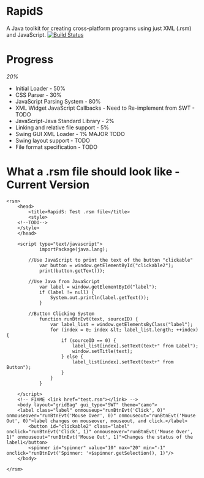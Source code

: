 RapidS
======

A Java toolkit for creating cross-platform programs using just XML (.rsm) and JavaScript.
[![Build Status](https://travis-ci.org/Tribex/RapidS.png?branch=master)](https://travis-ci.org/Tribex/RapidS)

Progress
========
*20%*

* Initial Loader - 50%
* CSS Parser - 30%
* JavaScript Parsing System - 80%
* XML Widget JavaScript Callbacks - Need to Re-implement from SWT - TODO
* JavaScript-Java Standard Library - 2%
* Linking and relative file support - 5%
* Swing GUI XML Loader - 1% MAJOR TODO
* Swing layout support - TODO
* File format specification - TODO

What a .rsm file should look like - Current Version
========

```
<rsm>
	<head>
		<title>RapidS: Test .rsm file</title>
		<style>
    <!--TODO-->
  	</style>
	</head>

	<script type="text/javascript">
			importPackage(java.lang);
	
		//Use JavaScript to print the text of the button "clickable"
			var button = window.getElementById("clickable2");
			print(button.getText());
			
		//Use Java from JavaScript
			var label = window.getElementById("label");
			if (label != null) {
				System.out.println(label.getText());
			}
			
		//Button Clicking System
			function runBtnEvt(text, sourceID) {
				var label_list = window.getElementsByClass("label");
				for (index = 0; index &lt; label_list.length; ++index) {
					if (sourceID == 0) {
						label_list[index].setText(text+" from Label");
						window.setTitle(text);
					} else {
						label_list[index].setText(text+" from Button");
					}
				}
			}

	</script>
	<!-- FIXME <link href="test.rsm"></link> -->
	<body layout="gridBag" gui_type="SWT" theme="camo">
    <label class="label" onmouseup="runBtnEvt('Click', 0)" onmouseover="runBtnEvt('Mouse Over', 0)" onmouseout="runBtnEvt('Mouse Out', 0)">label changes on mouseover, mouseout, and click.</label>
		<button id="clickable2" class="label" onclick="runBtnEvt('Click', 1)" onmouseover="runBtnEvt('Mouse Over', 1)" onmouseout="runBtnEvt('Mouse Out', 1)">Changes the status of the label1</button>
		<spinner id="spinner" value="10" max="20" min="-1" onclick="runBtnEvt('Spinner: '+$spinner.getSelection(), 1)"/>
	</body>

</rsm>

```
